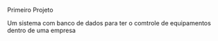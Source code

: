 Primeiro Projeto 

Um sistema com banco de dados para ter o comtrole de equipamentos dentro de uma empresa 

